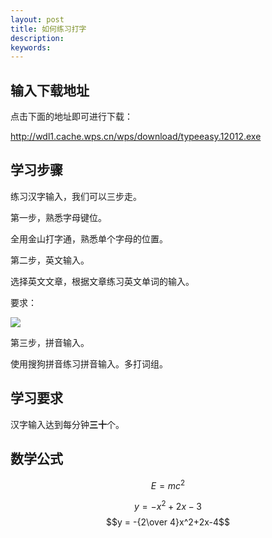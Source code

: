 ```yaml
---
layout: post
title: 如何练习打字
description:
keywords:
---
```

## 输入下载地址

点击下面的地址即可进行下载：

<http://wdl1.cache.wps.cn/wps/download/typeeasy.12012.exe>

## 学习步骤

练习汉字输入，我们可以三步走。

第一步，熟悉字母键位。

全用金山打字通，熟悉单个字母的位置。

第二步，英文输入。

选择英文文章，根据文章练习英文单词的输入。

要求：

![](http://www.51dzt.com/kindeditor_images/data/000/000/086/original/683deae75f5227709012de7c49dfa371.jpg?1355204200)

第三步，拼音输入。

使用搜狗拼音练习拼音输入。多打词组。

## 学习要求

汉字输入达到每分钟**三十**个。

## 数学公式

$$E=mc^2$$

$$y = -x^2+2x-3$$
$$y = -{2\over 4}x^2+2x-4$$